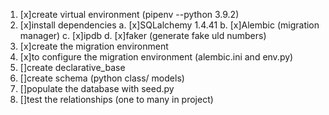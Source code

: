 1. [x]create virtual environment (pipenv --python 3.9.2)
2. [x]install dependencies
    a. [x]SQLalchemy 1.4.41
    b. [x]Alembic (migration manager)
    c. [x]ipdb
    d. [x]faker (generate fake uld numbers)
3. [x]create the migration environment
4. [x]to configure the migration environment (alembic.ini and env.py)
5. []create declarative_base
6. []create schema (python class/ models)
7. []populate the database with seed.py 
8. []test the relationships (one to many in project)
